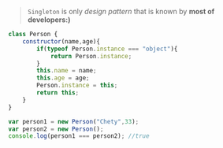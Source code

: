 > `Singleton` is only _design pattern_ that is known by **most of developers:)**

```js
class Person {
    constructor(name,age){
        if(typeof Person.instance === "object"){
            return Person.instance;
        }
        this.name = name;
        this.age = age;        
        Person.instance = this;
        return this;
    }
}

var person1 = new Person("Chety",33);
var person2 = new Person();
console.log(person1 === person2); //true
```
